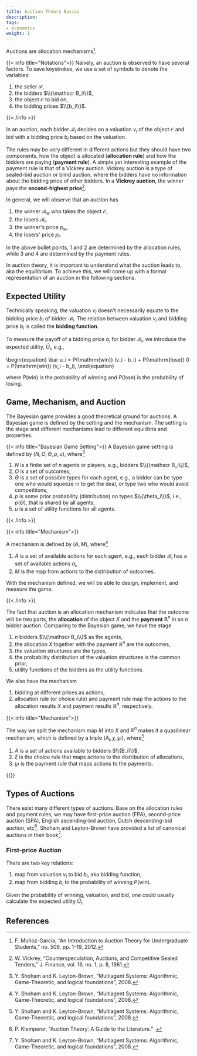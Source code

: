 ```yaml
---
title: Auction Theory Basics
description:
tags:
- economics
weight: 1
---
```


Auctions are allocation mechanisms[^munoz].

{{< info title="Notations">}}
Naively, an auction is observed to have several factors. To save keystrokes, we use a set of symbols to denote the variables:

1. the seller $\mathscr S$,
2. the bidders $\\{\mathscr B_i\\}$,
3. the object $\mathscr O$ to bid on,
4. the bidding prices $\\{b_i\\}$.

{{< /info >}}

In an auction, each bidder $\mathscr B_i$ decides on a valuation $v_i$ of the object $\mathscr O$ and bid with a bidding price $b_i$ based on the valuation.

The rules may be very different in different actions but they should have two components, how the object is allocated (**allocation rule**) and how the bidders are paying (**payment rule**). A simple yet interesting example of the payment rule is that of a Vickrey auction. Vickrey auction is a type of sealed-bid auction or blind auction, where the bidders have no information about the bidding price of other bidders. In a **Vickrey auction**, the winner pays the **second-highest price**[^Vickrey].

In general, we will observe that an auction has

1. the winner $\mathscr B_w$ who takes the object $\mathscr O$,
2. the losers $\mathscr B_l$,
3. the winner's price $p_w$,
4. the losers' price $p_l$.

In the above bullet points, 1 and 2 are determined by the allocation rules, while 3 and 4 are determined by the payment rules.

In auction theory, it is important to understand what the auction leads to, aka the equilibrium. To achieve this, we will come up with a formal representation of an auction in the following sections.

## Expected Utility

Technically speaking, the valuation $v_i$ doesn't necessarily equate to the bidding price $b_i$ of bidder $\mathscr B_i$. The relation between valuation $v_i$ and bidding price $b_i$ is called the **bidding function**.

To measure the payoff of a bidding price $b_i$ for bidder $\mathscr B_i$, we introduce the expected utility, $\bar U_i$, e.g.,

\begin{equation}
\bar u_i = P(\mathrm{win}) (v_i - b_i) + P(\mathrm{lose}) 0 = P(\mathrm{win}) (v_i - b_i),
\end{equation}

where $P(\mathrm{win})$ is the probability of winning and $P(\mathrm{lose})$ is the probability of losing.

## Game, Mechanism, and Auction

The Bayesian game provides a good theoretical ground for auctions. A Bayesian game is defined by the setting and the mechanism. The setting is the stage and different mechanisms lead to different equilibria and properties.

{{< info title="Bayesian Game Setting">}}
A Bayesian game setting is defined by $(N, O, \Theta, p, u)$, where[^ShohamLeyton-Brown]

1. $N$ is a finite set of $n$ agents or players, e.g., bidders $\\{\mathscr B_i\\}$,
2. $O$ is a set of outcomes,
3. $\Theta$ is a set of possible types for each agent, e.g., a bidder can be type one who would squeeze in to get the deal, or type two who would avoid competitions,
4. $p$ is some prior probability (distribution) on types $\\{\theta_i\\}$, i.e., $p(\Theta)$, that is shared by all agents,
5. $u$ is a set of utility functions for all agents.

[^ShohamLeyton-Brown]: Y. Shoham and K. Leyton-Brown, “Multiagent Systems: Algorithmic, Game-Theoretic, and logical foundations”, 2008.

{{< /info >}}

{{< info title="Mechanism">}}

A mechanism is defined by $(A, M)$, where[^ShohamLeyton-Brown]

1. $A$ is a set of available actions for each agent, e.g., each bidder $\mathscr B_i$ has a set of available actions $a_i$,
2. $M$ is the map from actions to the distribution of outcomes.

With the mechanism defined, we will be able to design, implement, and measure the game.

[^ShohamLeyton-Brown]:  Y. Shoham and K. Leyton-Brown, “Multiagent Systems: Algorithmic, Game-Theoretic, and logical foundations”, 2008.

{{< /info >}}

The fact that auction is an allocation mechanism indicates that the outcome will be two parts, the **allocation** of the object $X$ and the **payment** $\mathbb{R}^n$ in an $n$ bidder auction. Comparing to the Bayesian game, we have the stage

1. $n$ bidders $\\{\mathscr B_i\\}$ as the agents,
2. the allocation $X$ together with the payment $\mathbb{R}^n$ are the outcomes,
3. the valuation structures are the types,
4. the probability distribution of the valuation structures is the common prior,
5. utility functions of the bidders as the utility functions.

We also have the mechanism

1. bidding at different prices as actions,
2. allocation rule (or choice rule) and payment rule map the actions to the allocation results $X$ and payment results $\mathbb{R}^n$, respectively.

{{< info title="Mechanism">}}

The way we split the mechanism map $M$ into $X$ and $\mathbb{R}^n$ makes it a quasilinear mechanism, which is defined by a triple $(A_i, \chi, \wp)$, where[^ShohamLeyton-Brown]

1. $A$ is a set of actions available to bidders $\\{B_i\\}$,
2. $\xi$ is the choice rule that maps actions to the distribution of allocations,
3. $\wp$ is the payment rule that maps actions to the payments.

[^ShohamLeyton-Brown]:  Y. Shoham and K. Leyton-Brown, “Multiagent Systems: Algorithmic, Game-Theoretic, and logical foundations”, 2008.

{{</info>}}


## Types of Auctions

There exist many different types of auctions. Base on the allocation rules and payment rules, we may have first-price auction (FPA), second-price auction (SPA), English ascending-bid auction, Dutch descending-bid auction, etc[^Klemperer]. Shoham and Leyton-Brown have provided a list of canonical auctions in their book[^ShohamLeyton-Brown].

### First-price Auction

There are two key relations:

1. map from valuation $v_i$ to bid $b_i$, aka bidding function,
2. map from bidding $b_i$ to the probability of winning $P(\mathrm{win})$.

Given the probability of winning, valuation, and bid, one could usually calculate the expected utility $\bar U_i$.




## References

[^munoz]: F. Muñoz-García, “An Introduction to Auction Theory for Undergraduate Students,” no. 509, pp. 1–19, 2012.
[^Vickrey]: W. Vickrey, “Counterspeculation, Auctions, and Competitive Sealed Tenders,” J. Finance, vol. 16, no. 1, p. 8, 1961.
[^Klemperer]: P. Klemperer, “Auction Theory: A Guide to the Literature.” .
[^ShohamLeyton-Brown]:  Y. Shoham and K. Leyton-Brown, “Multiagent Systems: Algorithmic, Game-Theoretic, and logical foundations”, 2008.